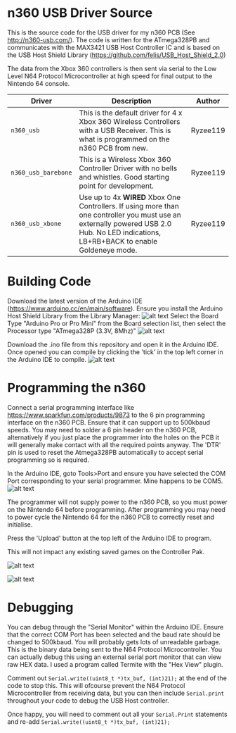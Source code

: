 # n360 USB Driver Source

This is the source code for the USB driver for my n360 PCB (See http://n360-usb.com/). The code is written for the ATmega328PB and communicates with the MAX3421 USB Host Controller IC and is based on the USB Host Shield Library (https://github.com/felis/USB_Host_Shield_2.0)

The data from the Xbox 360 controllers is then sent via serial to the Low Level N64 Protocol Microcontroller at high speed for final output to the Nintendo 64 console.


| Driver | Description | Author |
| --- | --- | --- |
| `n360_usb` | This is the default driver for 4 x Xbox 360 Wireless Controllers with a USB Receiver. This is what is programmed on the n360 PCB from new.| Ryzee119 |
| `n360_usb_barebone` | This is a Wireless Xbox 360 Controller Driver with no bells and whistles. Good starting point for development. | Ryzee119 |
| `n360_usb_xbone` | Use up to 4x **WIRED** Xbox One Controllers. If using more than one controller you must use an externally powered USB 2.0 Hub. No LED indications, LB+RB+BACK to enable Goldeneye mode.| Ryzee119 |


# Building Code
Download the latest version of the Arduino IDE (https://www.arduino.cc/en/main/software). Ensure you install the Arduino Host Shield Library from the Library Manager:
![alt text](https://i.imgur.com/7ZfBsUC.png)
Select the Board Type "Arduino Pro or Pro Mini" from the Board selection list, then select the Processor type "ATmega328P (3.3V, 8Mhz)"
![alt text](https://i.imgur.com/lJ7mr9g.png)

Download the .ino file from this repository and open it in the Arduino IDE.
Once opened you can compile by clicking the 'tick' in the top left corner in the Arduino IDE to compile.
![alt text](https://i.imgur.com/tD5O3KC.png)

# Programming the n360
Connect a serial programming interface like https://www.sparkfun.com/products/9873 to the 6 pin programming interface on the n360 PCB. Ensure that it can support up to 500kbaud speeds. You may need to solder a 6 pin header on the n360 PCB, alternatively if you just place the programmer into the holes on the PCB it will generally make contact with all the required points anyway. The 'DTR' pin is used to reset the Atmega328PB automatically to accept serial programming so is required.

In the Arduino IDE, goto Tools>Port and ensure you have selected the COM Port corresponding to your serial programmer. Mine happens to be COM5.  
![alt text](https://i.imgur.com/ppySRhk.png)

The programmer will not supply power to the n360 PCB, so you must power on the Nintendo 64 before programming. After programming you may need to power cycle the Nintendo 64 for the n360 PCB to correctly reset and initialise.

Press the 'Upload' button at the top left of the Arduino IDE to program.

This will not impact any existing saved games on the Controller Pak.

![alt text](https://i.imgur.com/skfOOHm.png)

![alt text](https://i.imgur.com/TmrFadt.jpg)


# Debugging
You can debug through the "Serial Monitor" within the Arduino IDE. Ensure that the correct COM Port has been selected and the baud rate should be changed to 500kbaud. You will probably gets lots of unreadable garbage. This is the binary data being sent to the N64 Protocol Microcontroller. You can actually debug this using an external serial port monitor that can view raw HEX data. I used a program called Termite with the "Hex View" plugin.

Comment out `Serial.write((uint8_t *)tx_buf, (int)21);` at the end of the code to stop this. This will ofcourse prevent the N64 Protocol Microcontroller from receiving data, but you can then include `Serial.print` throughout your code to debug the USB Host controller.

Once happy, you will need to comment out all your `Serial.Print` statements and re-add `Serial.write((uint8_t *)tx_buf, (int)21);`


